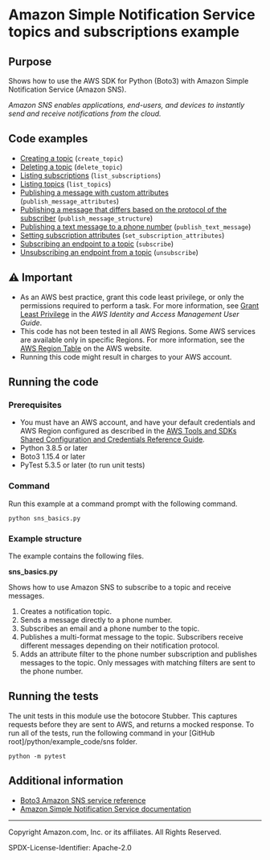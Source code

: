 # Amazon Simple Notification Service topics and subscriptions example

## Purpose

Shows how to use the AWS SDK for Python (Boto3) with Amazon Simple Notification Service
(Amazon SNS).

_Amazon SNS enables applications, end-users, and devices to instantly send and
receive notifications from the cloud._

## Code examples

-   [Creating a topic](https://github.com/picante-io/aws-doc-sdk-examples/blob/master/python/example_code/sns/sns_basics.py)
    (`create_topic`)
-   [Deleting a topic](https://github.com/picante-io/aws-doc-sdk-examples/blob/master/python/example_code/sns/sns_basics.py)
    (`delete_topic`)
-   [Listing subscriptions](https://github.com/picante-io/aws-doc-sdk-examples/blob/master/python/example_code/sns/sns_basics.py)
    (`list_subscriptions`)
-   [Listing topics](https://github.com/picante-io/aws-doc-sdk-examples/blob/master/python/example_code/sns/sns_basics.py)
    (`list_topics`)
-   [Publishing a message with custom attributes](https://github.com/picante-io/aws-doc-sdk-examples/blob/master/python/example_code/sns/sns_basics.py)
    (`publish_message_attributes`)
-   [Publishing a message that differs based on the protocol of the subscriber](https://github.com/picante-io/aws-doc-sdk-examples/blob/master/python/example_code/sns/sns_basics.py)
    (`publish_message_structure`)
-   [Publishing a text message to a phone number](https://github.com/picante-io/aws-doc-sdk-examples/blob/master/python/example_code/sns/sns_basics.py)
    (`publish_text_message`)
-   [Setting subscription attributes](https://github.com/picante-io/aws-doc-sdk-examples/blob/master/python/example_code/sns/sns_basics.py)
    (`set_subscription_attributes`)
-   [Subscribing an endpoint to a topic](https://github.com/picante-io/aws-doc-sdk-examples/blob/master/python/example_code/sns/sns_basics.py)
    (`subscribe`)
-   [Unsubscribing an endpoint from a topic](https://github.com/picante-io/aws-doc-sdk-examples/blob/master/python/example_code/sns/sns_basics.py)
    (`unsubscribe`)

## ⚠ Important

-   As an AWS best practice, grant this code least privilege, or only the
    permissions required to perform a task. For more information, see
    [Grant Least Privilege](https://docs.aws.amazon.com/IAM/latest/UserGuide/best-practices.html#grant-least-privilege)
    in the _AWS Identity and Access Management
    User Guide_.
-   This code has not been tested in all AWS Regions. Some AWS services are
    available only in specific Regions. For more information, see the
    [AWS Region Table](https://aws.amazon.com/about-aws/global-infrastructure/regional-product-services/)
    on the AWS website.
-   Running this code might result in charges to your AWS account.

## Running the code

### Prerequisites

-   You must have an AWS account, and have your default credentials and AWS Region
    configured as described in the [AWS Tools and SDKs Shared Configuration and
    Credentials Reference Guide](https://docs.aws.amazon.com/credref/latest/refdocs/creds-config-files.html).
-   Python 3.8.5 or later
-   Boto3 1.15.4 or later
-   PyTest 5.3.5 or later (to run unit tests)

### Command

Run this example at a command prompt with the following command.

```
python sns_basics.py
```

### Example structure

The example contains the following files.

**sns_basics.py**

Shows how to use Amazon SNS to subscribe to a topic and receive messages.

1. Creates a notification topic.
2. Sends a message directly to a phone number.
3. Subscribes an email and a phone number to the topic.
4. Publishes a multi-format message to the topic. Subscribers receive different
   messages depending on their notification protocol.
5. Adds an attribute filter to the phone number subscription and publishes messages
   to the topic. Only messages with matching filters are sent to the phone number.

## Running the tests

The unit tests in this module use the botocore Stubber. This captures requests before
they are sent to AWS, and returns a mocked response. To run all of the tests,
run the following command in your [GitHub root]/python/example_code/sns
folder.

```
python -m pytest
```

## Additional information

-   [Boto3 Amazon SNS service reference](https://boto3.amazonaws.com/v1/documentation/api/latest/reference/services/sns.html)
-   [Amazon Simple Notification Service documentation](https://docs.aws.amazon.com/sns/index.html)

---

Copyright Amazon.com, Inc. or its affiliates. All Rights Reserved.

SPDX-License-Identifier: Apache-2.0
